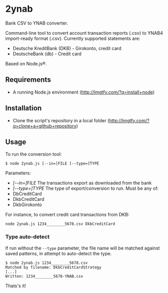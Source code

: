 # 2ynab
Bank CSV to YNAB converter. 

Command-line tool to convert account transaction reports (.csv) to YNAB4 import-ready format (.csv). Currently supported statements are:
- Deutsche KreditBank (DKB) - Girokonto, credit card
- DeutscheBank (db) - Credit card

Based on Node.js®.

## Requirements
- A running Node.js environment (http://lmgtfy.com/?q=install+node)

## Installation
- Clone the script's repository in a local folder (http://lmgtfy.com/?q=clone+a+github+repository)

## Usage

To run the conversion tool:

```
$ node 2ynab.js [--in=]FILE [--type=]TYPE
```

Parameters:
- _[--in=]FILE_ The transactions export as downloaded from the bank
- _[--type=]TYPE_ The type of export/conversion to run. Must be any of:
 - DbCreditCard
 - DkbCreditCard
 - DkbGirokonto

For instance, to convert credit card transactions from DKB:

```
node 2ynab.js 1234________5678.csv DkbCreditCard
```

### Type auto-detect
If run without the `--type` parameter, the file name will be matched against saved patterns, in attempt to auto-detect the type.

```
$ node 2ynab.js 1234________5678.csv
Matched by filename: DkbCreditCardStrategy
[...]
Written: 1234________5678-YNAB.csv
```


Thats's it!

